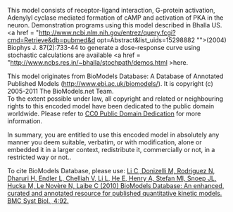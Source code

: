 This model consists of receptor-ligand interaction, G-protein activation,
Adenylyl cyclase mediated formation of cAMP and activation of PKA in the
neuron. Demonstration programs using this model described in Bhalla US. <a
href = "http://www.ncbi.nlm.nih.gov/entrez/query.fcgi?cmd=Retrieve&db=pubmed&d
opt=Abstract&list_uids=15298882 "">(2004) Biophys J. 87(2):733-44</a> to
generate a dose-response curve using stochastic calculations are available <a
href = "http://www.ncbs.res.in/~bhalla/stochpath/demos.html >here</a>.

This model originates from BioModels Database: A Database of Annotated
Published Models (http://www.ebi.ac.uk/biomodels/). It is copyright (c)
2005-2011 The BioModels.net Team.  
To the extent possible under law, all copyright and related or neighbouring
rights to this encoded model have been dedicated to the public domain
worldwide. Please refer to [CC0 Public Domain
Dedication](http://creativecommons.org/publicdomain/zero/1.0/) for more
information.

In summary, you are entitled to use this encoded model in absolutely any
manner you deem suitable, verbatim, or with modification, alone or embedded it
in a larger context, redistribute it, commercially or not, in a restricted way
or not..  
  
To cite BioModels Database, please use: [Li C, Donizelli M, Rodriguez N,
Dharuri H, Endler L, Chelliah V, Li L, He E, Henry A, Stefan MI, Snoep JL,
Hucka M, Le Novère N, Laibe C (2010) BioModels Database: An enhanced, curated
and annotated resource for published quantitative kinetic models. BMC Syst
Biol., 4:92.](http://www.ncbi.nlm.nih.gov/pubmed/20587024)

